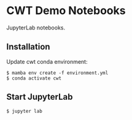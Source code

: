 # CWT Demo Notebooks

JupyterLab notebooks.

## Installation

Update cwt conda environment:

    $ mamba env create -f environment.yml
    $ conda activate cwt

## Start JupyterLab

    $ jupyter lab
